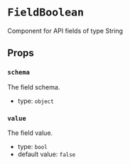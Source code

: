 `FieldBoolean`
==============

Component for API fields of type String

Props
-----

### `schema`

The field schema.

- type: `object`


### `value`

The field value.

- type: `bool`
- default value: `false`


